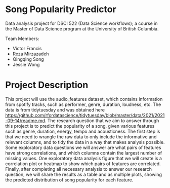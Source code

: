 # Song Popularity Predictor
Data analysis project for DSCI 522 (Data Science workflows); a course in the Master of Data Science program at the University of British Columbia.

Team Members:
* Victor Francis
* Reza Mirzazadeh
* Qingqing Song
* Jessie Wong

# Project Description
This project will use the audio_features dataset, which contains information from spotify tracks, such as performer, genre, duration, loudness, etc. The data is from tidytuesday and was obtained here https://github.com/rfordatascience/tidytuesday/blob/master/data/2021/2021-09-14/readme.md.
The research question that we aim to answer through this project is to predict the popularity of a song, given various features such as genre, duration, energy, tempo and acousticness. 
The first step is that we need to wrangle the raw data to only include the informative and relevant columns, and to tidy the data in a way that makes analysis possible. Some exploratory data questions we will answer are what pairs of features have strong correlations, and which columns contain the largest number of missing values. One exploratory data analysis figure that we will create is a correlation plot or heatmap to show which pairs of features are correlated.
Finally, after completing all necessary analysis to answer our research question, we will share the results as a table and as multiple plots, showing the predicted distribution of song popularity for each feature.
